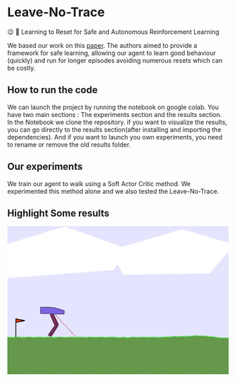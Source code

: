# Leave-No-Trace
:wink: :put_litter_in_its_place: Learning to Reset for Safe and Autonomous Reinforcement Learning

We based our work on this [paper](https://arxiv.org/abs/1711.06782). The authors aimed to provide a framework for safe learning, allowing our agent to learn good behaviour (quickly) and run for longer episodes avoiding numerous resets which can be costly.


## How to run the code
We can launch the project  by running the notebook on google colab. You have two main sections : The experiments section and the results section. In the Notebook we clone the repository. if you want to visualize the results, you can go directly to the results section(after installing and importing the dependencies). And if you want to launch you own experiments, you need to rename or remove the old results folder.


## Our experiments
We train our agent to walk using a Soft Actor Critic method. We experimented this method alone and we also tested the Leave-No-Trace.

## Highlight Some results

![Sac only](https://raw.githubusercontent.com/steph1793/Leave-No-Trace/master/results_viz/sac_only.gif)
